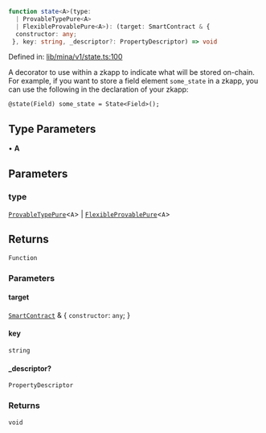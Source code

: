 ```ts
function state<A>(type: 
  | ProvableTypePure<A>
  | FlexibleProvablePure<A>): (target: SmartContract & {
  constructor: any;
 }, key: string, _descriptor?: PropertyDescriptor) => void
```

Defined in: [lib/mina/v1/state.ts:100](https://github.com/o1-labs/o1js/blob/89b7d1522af805d6d4c45a96d7a9cbc29a457aec/src/lib/mina/v1/state.ts#L100)

A decorator to use within a zkapp to indicate what will be stored on-chain.
For example, if you want to store a field element `some_state` in a zkapp,
you can use the following in the declaration of your zkapp:

```
@state(Field) some_state = State<Field>();
```

## Type Parameters

• **A**

## Parameters

### type

[`ProvableTypePure`](../type-aliases/ProvableTypePure.md)\<`A`\> | [`FlexibleProvablePure`](../type-aliases/FlexibleProvablePure.md)\<`A`\>

## Returns

`Function`

### Parameters

#### target

[`SmartContract`](../classes/SmartContract.md) & \{
  `constructor`: `any`;
 \}

#### key

`string`

#### \_descriptor?

`PropertyDescriptor`

### Returns

`void`
